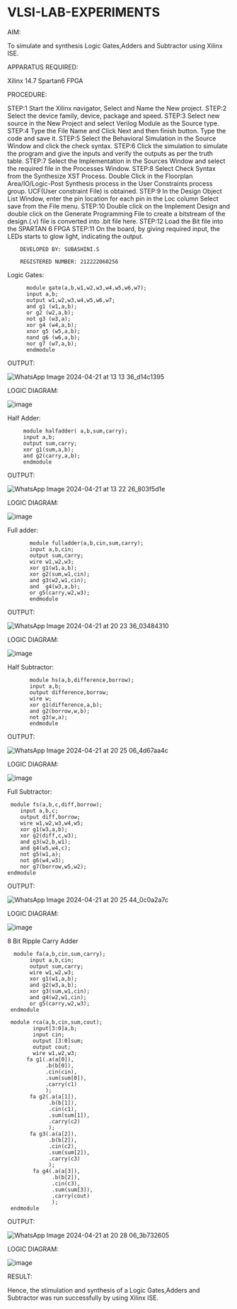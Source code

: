 # VLSI-LAB-EXPERIMENTS

AIM:

To simulate and synthesis Logic Gates,Adders and Subtractor using Xilinx ISE.

APPARATUS REQUIRED:

Xilinx 14.7 Spartan6 FPGA

PROCEDURE: 

STEP:1 Start the Xilinx navigator, Select and Name the New project. 
STEP:2 Select the device family, device, package and speed.
STEP:3 Select new source in the New Project and select Verilog Module as the Source type. 
STEP:4 Type the File Name and Click Next and then finish button. Type the code and save it. 
STEP:5 Select the Behavioral Simulation in the Source Window and click the check syntax.
STEP:6 Click the simulation to simulate the program and give the inputs and verify the outputs as per the truth table.
STEP:7 Select the Implementation in the Sources Window and select the required file in the Processes Window. 
STEP:8 Select Check Syntax from the Synthesize XST Process. Double Click in the Floorplan Area/IO/Logic-Post Synthesis process in the User Constraints process group. UCF(User constraint File) is obtained.
STEP:9 In the Design Object List Window, enter the pin location for each pin in the Loc column Select save from the File menu.
STEP:10 Double click on the Implement Design and double click on the Generate Programming File to create a bitstream of the design.(.v) file is converted into .bit file here. STEP:12 Load the Bit file into the SPARTAN 6 FPGA STEP:11 On the board, by giving required input, the LEDs starts to glow light, indicating the output.

```
    DEVELOPED BY: SUBASHINI.S

    REGISTERED NUMBER: 212222060256
```   

Logic Gates:
```
      module gate(a,b,w1,w2,w3,w4,w5,w6,w7);
      input a,b;
      output w1,w2,w3,w4,w5,w6,w7;
      and g1 (w1,a,b);
      or g2 (w2,a,b);
      not g3 (w3,a);
      xor g4 (w4,a,b);
      xnor g5 (w5,a,b);
      nand g6 (w6,a,b);
      nor g7 (w7,a,b);
      endmodule
 ```
OUTPUT:

![WhatsApp Image 2024-04-21 at 13 13 36_d14c1395](https://github.com/SUBASHINIS28/VLSI-LAB-EXP-1/assets/153823077/6e0da202-e7ed-4e5e-aee2-5b8b6ddf6143)

LOGIC DIAGRAM:

 ![image](https://github.com/navaneethans/VLSI-LAB-EXPERIMENTS/assets/6987778/ee17970c-3ac9-4603-881b-88e2825f41a4)


Half Adder:
```
     module halfadder( a,b,sum,carry);
     input a,b;
     output sum,carry;
     xor g1(sum,a,b);
     and g2(carry,a,b);
     endmodule
```
OUTPUT:

  ![WhatsApp Image 2024-04-21 at 13 22 26_803f5d1e](https://github.com/SUBASHINIS28/VLSI-LAB-EXP-1/assets/153823077/392fb0b2-595c-4099-a1cd-c6a446093685)
  
LOGIC DIAGRAM:

  ![image](https://github.com/navaneethans/VLSI-LAB-EXPERIMENTS/assets/6987778/0e1ecb96-0c25-4556-832b-aeeedfdfe7b9)


Full adder:
```
       module fulladder(a,b,cin,sum,carry);
       input a,b,cin;
       output sum,carry;
       wire w1,w2,w3;
       xor g1(w1,a,b);
       xor g2(sum,w1,cin);
       and g3(w2,w1,cin);
       and  g4(w3,a,b);
       or g5(carry,w2,w3);
       endmodule
```
OUTPUT:

   ![WhatsApp Image 2024-04-21 at 20 23 36_03484310](https://github.com/SUBASHINIS28/VLSI-LAB-EXP-1/assets/153823077/4d96b6ff-2572-4cf2-adef-001b6cf38a49)
   
LOGIC DIAGRAM:

   ![image](https://github.com/navaneethans/VLSI-LAB-EXPERIMENTS/assets/6987778/9bb3964c-438f-469d-a3de-c1cca6f323fb)


Half Subtractor:
```
       module hs(a,b,difference,borrow);
       input a,b;
       output difference,borrow;
       wire w;
       xor g1(difference,a,b);
       and g2(borrow,w,b);
       not g3(w,a);
       endmodule
```
OUTPUT:

 ![WhatsApp Image 2024-04-21 at 20 25 06_4d67aa4c](https://github.com/SUBASHINIS28/VLSI-LAB-EXP-1/assets/153823077/e20c90aa-d755-41a9-9995-1812518cf360)
 
LOGIC DIAGRAM:

 ![image](https://github.com/navaneethans/VLSI-LAB-EXPERIMENTS/assets/6987778/731470b7-eb4e-49f8-8bb7-2994052a7184)



Full Subtractor:
```
 module fs(a,b,c,diff,borrow);
    input a,b,c;
    output diff,borrow;
    wire w1,w2,w3,w4,w5;
    xor g1(w3,a,b);
    xor g2(diff,c,w3);
    and g3(w2,b,w1);
    and g4(w5,w4,c);
    not g5(w1,a);
    not g6(w4,w3);
    nor g7(borrow,w5,w2);
endmodule
```
OUTPUT:

  ![WhatsApp Image 2024-04-21 at 20 25 44_0c0a2a7c](https://github.com/SUBASHINIS28/VLSI-LAB-EXP-1/assets/153823077/91ce7a66-e2ab-4bff-b316-15cc421f0ee2)

LOGIC DIAGRAM:

  ![image](https://github.com/navaneethans/VLSI-LAB-EXPERIMENTS/assets/6987778/d66f874b-c1f2-44b3-a035-7149b56430c1)



8 Bit Ripple Carry Adder
```
  module fa(a,b,cin,sum,carry);
       input a,b,cin;
       output sum,carry;
       wire w1,w2,w3;
       xor g1(w1,a,b);
       and g2(w3,a,b);
       xor g3(sum,w1,cin);
       and g4(w2,w1,cin);
       or g5(carry,w2,w3);
 endmodule
 
 module rca(a,b,cin,sum,cout);
        input[3:0]a,b;
        input cin;
        output [3:0]sum;
        output cout;
        wire w1,w2,w3;
      fa g1(.a(a[0]),
            .b(b[0]),
            .cin(cin),
            .sum(sum[0]),
            .carry(c1)
            );
       fa g2(.a(a[1]),
             .b(b[1]),
             .cin(c1),
             .sum(sum[1]),
             .carry(c2)
             );
       fa g3(.a(a[2]),
             .b(b[2]),
             .cin(c2),
             .sum(sum[2]),
             .carry(c3)
             );
        fa g4(.a(a[3]),
              .b(b[2]),
              .cin(c3),
              .sum(sum[3]),
              .carry(cout)
              );
 endmodule
```
OUTPUT:

   ![WhatsApp Image 2024-04-21 at 20 28 06_3b732605](https://github.com/SUBASHINIS28/VLSI-LAB-EXP-1/assets/153823077/26baa473-ecc7-402e-85d0-6bfae894f264)

LOGIC DIAGRAM:

   ![image](https://github.com/navaneethans/VLSI-LAB-EXPERIMENTS/assets/6987778/7385a408-40a5-4203-8050-b72818622d79)
   

RESULT:

  Hence, the stimulation and synthesis of a Logic Gates,Adders and Subtractor was run successfully by using Xilinx ISE.



